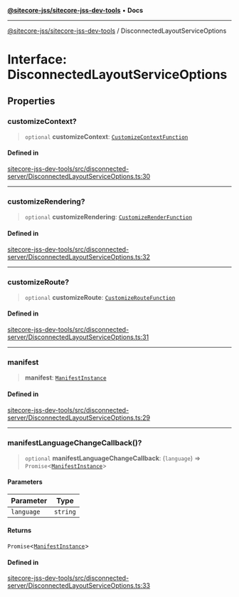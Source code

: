 [**@sitecore-jss/sitecore-jss-dev-tools**](../README.md) • **Docs**

***

[@sitecore-jss/sitecore-jss-dev-tools](../README.md) / DisconnectedLayoutServiceOptions

# Interface: DisconnectedLayoutServiceOptions

## Properties

### customizeContext?

> `optional` **customizeContext**: [`CustomizeContextFunction`](../type-aliases/CustomizeContextFunction.md)

#### Defined in

[sitecore-jss-dev-tools/src/disconnected-server/DisconnectedLayoutServiceOptions.ts:30](https://github.com/Sitecore/xmc-jss-dev/blob/f739f952c1ea1be244446f2466e23085eb12739b/packages/sitecore-jss-dev-tools/src/disconnected-server/DisconnectedLayoutServiceOptions.ts#L30)

***

### customizeRendering?

> `optional` **customizeRendering**: [`CustomizeRenderFunction`](../type-aliases/CustomizeRenderFunction.md)

#### Defined in

[sitecore-jss-dev-tools/src/disconnected-server/DisconnectedLayoutServiceOptions.ts:32](https://github.com/Sitecore/xmc-jss-dev/blob/f739f952c1ea1be244446f2466e23085eb12739b/packages/sitecore-jss-dev-tools/src/disconnected-server/DisconnectedLayoutServiceOptions.ts#L32)

***

### customizeRoute?

> `optional` **customizeRoute**: [`CustomizeRouteFunction`](../type-aliases/CustomizeRouteFunction.md)

#### Defined in

[sitecore-jss-dev-tools/src/disconnected-server/DisconnectedLayoutServiceOptions.ts:31](https://github.com/Sitecore/xmc-jss-dev/blob/f739f952c1ea1be244446f2466e23085eb12739b/packages/sitecore-jss-dev-tools/src/disconnected-server/DisconnectedLayoutServiceOptions.ts#L31)

***

### manifest

> **manifest**: [`ManifestInstance`](ManifestInstance.md)

#### Defined in

[sitecore-jss-dev-tools/src/disconnected-server/DisconnectedLayoutServiceOptions.ts:29](https://github.com/Sitecore/xmc-jss-dev/blob/f739f952c1ea1be244446f2466e23085eb12739b/packages/sitecore-jss-dev-tools/src/disconnected-server/DisconnectedLayoutServiceOptions.ts#L29)

***

### manifestLanguageChangeCallback()?

> `optional` **manifestLanguageChangeCallback**: (`language`) => `Promise`\<[`ManifestInstance`](ManifestInstance.md)\>

#### Parameters

| Parameter | Type |
| ------ | ------ |
| `language` | `string` |

#### Returns

`Promise`\<[`ManifestInstance`](ManifestInstance.md)\>

#### Defined in

[sitecore-jss-dev-tools/src/disconnected-server/DisconnectedLayoutServiceOptions.ts:33](https://github.com/Sitecore/xmc-jss-dev/blob/f739f952c1ea1be244446f2466e23085eb12739b/packages/sitecore-jss-dev-tools/src/disconnected-server/DisconnectedLayoutServiceOptions.ts#L33)
